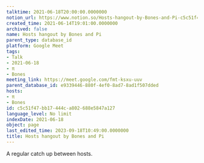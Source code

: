```yaml
---
talktime: 2021-06-18T20:00:00.0000000
notion_url: https://www.notion.so/Hosts-hangout-by-Bones-and-Pi-c5c51f47bb17444ca802688e5847a127
created_time: 2021-06-14T19:01:00.0000000
archived: false
name: Hosts hangout by Bones and Pi
parent_type: database_id
platform: Google Meet
tags:
- Talk
- 2021-06-18
- π
- Bones
meeting_link: https://meet.google.com/fmt-ksxu-uuv
parent_database_id: e9339446-880f-4ef0-8ad7-8ad1f507dded
hosts:
- π
- Bones
id: c5c51f47-bb17-444c-a802-688e5847a127
language_level: No limit
indexDate: 2021-06-18
object: page
last_edited_time: 2023-09-18T10:49:00.0000000
title: Hosts hangout by Bones and Pi
---
```


A regular catch up between hosts.


